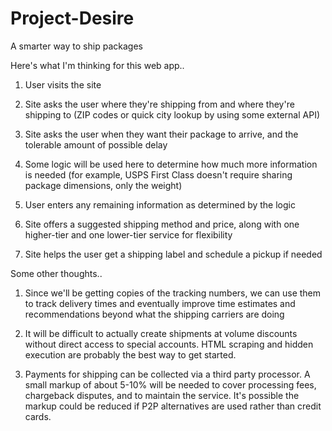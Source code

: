# Project-Desire
A smarter way to ship packages

Here's what I'm thinking for this web app..

1. User visits the site

2. Site asks the user where they're shipping from and where they're shipping to (ZIP codes or quick city lookup by using some external API)

3. Site asks the user when they want their package to arrive, and the tolerable amount of possible delay

4. Some logic will be used here to determine how much more information is needed (for example, USPS First Class doesn't require sharing package dimensions, only the weight)

5. User enters any remaining information as determined by the logic

6. Site offers a suggested shipping method and price, along with one higher-tier and one lower-tier service for flexibility

7. Site helps the user get a shipping label and schedule a pickup if needed

Some other thoughts..
1. Since we'll be getting copies of the tracking numbers, we can use them to track delivery times and eventually improve time estimates and recommendations beyond what the shipping carriers are doing

2. It will be difficult to actually create shipments at volume discounts without direct access to special accounts. HTML scraping and hidden execution are probably the best way to get started.

3. Payments for shipping can be collected via a third party processor. A small markup of about 5-10% will be needed to cover processing fees, chargeback disputes, and to maintain the service. It's possible the markup could be reduced if P2P alternatives are used rather than credit cards.
